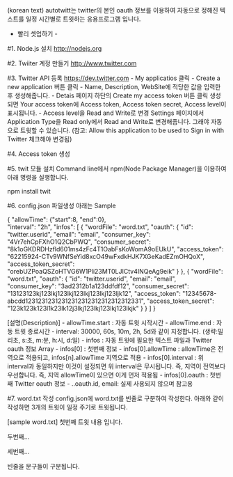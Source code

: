 (korean text)
autotwitt는 twitter의 본인 oauth 정보를 이용하여 자동으로 정해진 텍스트를 일정 시간별로 트윗하는 응용프로그램 입니다.


- 빨리 셋업하기 -

#1. Node.js 설치
http://nodejs.org

#2. Twiiter 계정 만들기
http://www.twitter.com

#3. Twitter API 등록
https://dev.twitter.com
	- My applicatios 클릭
	- Create a new application 버튼 클릭
		- Name, Description, WebSite에 적당한 값을 입력한 후 생성해줍니다.
	- Detais 페이지 하단의 Create my access token 버튼 클릭
		생성되면 Your access token에 Access token, Access token secret, Access level이 표시됩니다.
	- Access level을 Read and Write로 변경
		Settings 페이지에서 Application Type을 Read only에서 Read and Write로 변경해줍니다.
		그래야 자동으로 트윗할 수 있습니다.
		(참고: Allow this application to be used to Sign in with Twitter 체크해야 변경됨)

		

#4. Access token 생성

#5. twit 모듈 설치
Command line에서 npm(Node Package Manager)을 이용하여 아래 명령을 실행합니다.

  npm install twit

#6. config.json 파일생성
  아래는 Sample

{
	"allowTime": {"start":8, "end":0},	
	"interval": "2h",
	"infos":
	[
		{
			"wordFile": "word.txt",
			"oauth": {
				"id": "twitter.userid",
				"email": "email",
				"consumer_key": "4Vr7ehCpFXhO1Q2CbPWQ",
				"consumer_secret": "8k1oGKDRDHzfld601ms4zFc4T1OabFsKoWomA9oEUkU",
				"access_token": "62215924-CTv9WNfSeYid8xcO49wFxdkHJK7XGeKadEZmOHQoX",
				"access_token_secret": "orebUZPoaQSZoHTVG6W1Pli23MT0LJICtv4INQeAg9eik"
			}
		},
		{
			"wordFile": "word.txt",
			"oauth": {
				"id": "twitter.userid",
				"email": "email",
				"consumer_key": "3ad2312b1a123ddfdf12",
				"consumer_secret": "13123123kj123lkj123lkj123lkj123lkj123ljk12",
				"access_token": "12345678-abcdd12312312312312312312312312312312331",
				"access_token_secret": "123k123k123l1k23lk12j3lkj123lkj123lkj123lkjk"
			}
		}
	]
}

[설명(Description)]
	- allowTime.start : 자동 트윗 시작시간
	- allowTime.end : 자동 트윗 종료시간
	- interval: 30000, 60s, 10m, 2h, 5d와 같이 지정합니다. (생략:밀리초, s:초, m:분, h:시, d:일)
	- infos : 자동 트윗에 필요한 텍스트 파일과 Twitter oauth 정보 Array
	- infos[0] : 첫번째 정보 
	- infos[0].allowTime : allowTime은 전역으로 적용되고, infos[n].allowTime 지역으로 적용
	- infos[0].interval : 위 interval과 동일하지만 이것이 설정되면 위 interval은 무시됩니다. 즉, 지역이 전역보다 우선합니다.
		즉, 지역 allowTime이 있으면 이게 먼저 적용됨
	- infos[0].oauth : 첫번째 Twitter oauth 정보
	- ..oauth.id, email: 실제 사용되지 않으며 참고용

#7. word.txt 작성
config.json에 word.txt를 빈줄로 구분하여 작성한다.
아래와 같이 작성하면 3개의 트윗이 일정 주기로 트윗됩니다.

[sample word.txt]
첫번째 트윗 내용
입니다.

두번째...

세번째...

빈줄을 문구들이 구분됩니다.
